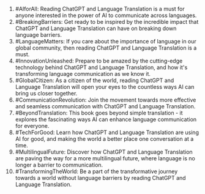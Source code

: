 1. #AIforAll: Reading ChatGPT and Language Translation is a must for anyone interested in the power of AI to communicate across languages.
2. #BreakingBarriers: Get ready to be inspired by the incredible impact that ChatGPT and Language Translation can have on breaking down language barriers.
3. #LanguageMatters: If you care about the importance of language in our global community, then reading ChatGPT and Language Translation is a must.
4. #InnovationUnleashed: Prepare to be amazed by the cutting-edge technology behind ChatGPT and Language Translation, and how it's transforming language communication as we know it.
5. #GlobalCitizen: As a citizen of the world, reading ChatGPT and Language Translation will open your eyes to the countless ways AI can bring us closer together.
6. #CommunicationRevolution: Join the movement towards more effective and seamless communication with ChatGPT and Language Translation.
7. #BeyondTranslation: This book goes beyond simple translation - it explores the fascinating ways AI can enhance language communication for everyone.
8. #TechForGood: Learn how ChatGPT and Language Translation are using AI for good, and making the world a better place one conversation at a time.
9. #MultilingualFuture: Discover how ChatGPT and Language Translation are paving the way for a more multilingual future, where language is no longer a barrier to communication.
10. #TransformingTheWorld: Be a part of the transformative journey towards a world without language barriers by reading ChatGPT and Language Translation.
